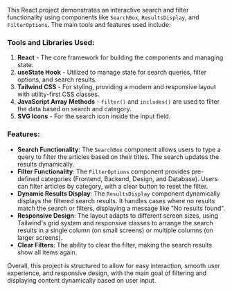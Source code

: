 This React project demonstrates an interactive search and filter functionality using components like `SearchBox`, `ResultsDisplay`, and `FilterOptions`. The main tools and features used include:

### Tools and Libraries Used:
1. **React** - The core framework for building the components and managing state.
2. **useState Hook** - Utilized to manage state for search queries, filter options, and search results.
3. **Tailwind CSS** - For styling, providing a modern and responsive layout with utility-first CSS classes.
4. **JavaScript Array Methods** - `filter()` and `includes()` are used to filter the data based on search and category.
5. **SVG Icons** - For the search icon inside the input field.

### Features:
- **Search Functionality**: The `SearchBox` component allows users to type a query to filter the articles based on their titles. The search updates the results dynamically.
- **Filter Functionality**: The `FilterOptions` component provides pre-defined categories (Frontend, Backend, Design, and Database). Users can filter articles by category, with a clear button to reset the filter.
- **Dynamic Results Display**: The `ResultsDisplay` component dynamically displays the filtered search results. It handles cases where no results match the search or filters, displaying a message like "No results found".
- **Responsive Design**: The layout adapts to different screen sizes, using Tailwind's grid system and responsive classes to arrange the search results in a single column (on small screens) or multiple columns (on larger screens).
- **Clear Filters**: The ability to clear the filter, making the search results show all items again.

Overall, this project is structured to allow for easy interaction, smooth user experience, and responsive design, with the main goal of filtering and displaying content dynamically based on user input.
